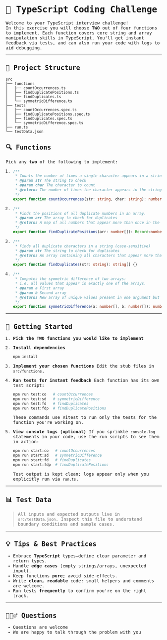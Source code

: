 <div style="font-family: 'Fira Code', monospace;">

# 📝 TypeScript Coding Challenge

Welcome to your TypeScript interview challenge!  
In this exercise you will choose **TWO** out of four functions to implement. Each function covers core string and array
manipulation skills in TypeScript. You'll get instant feedback via tests, and can also run your code with logs to aid
debugging.

---

## 📂 Project Structure

```
src
├── functions
│   ├── countOccurrences.ts
│   ├── findDuplicatePositions.ts
│   ├── findDuplicates.ts
│   └── symmetricDifference.ts
├── tests
│   ├── countOccurrences.spec.ts
│   ├── findDuplicatePositions.spec.ts
│   ├── findDuplicates.spec.ts
│   └── symmetricDifference.spec.ts
├── run.ts
└── testData.json
```

## 🔍 Functions

Pick any **two** of the following to implement:

1. ```ts
   /**
    * Counts the number of times a single character appears in a string (case-insensitive).
    * @param str The string to check
    * @param char The character to count
    * @returns The number of times the character appears in the string
    */
   export function countOccurrences(str: string, char: string): number {}
   ```

2. ```ts
   /**
    * Finds the positions of all duplicate numbers in an array.
    * @param arr The array to check for duplicates
    * @returns A map of all numbers that appear more than once in the array
    */
   export function findDuplicatePositions(arr: number[]): Record<number, number[]> {}
   ```

3. ```ts
   /**
    * Finds all duplicate characters in a string (case-sensitive)
    * @param str The string to check for duplicates
    * @returns An array containing all characters that appear more than once
    */
   export function findDuplicates(str: string): string[] {}
   ```

4. ```ts
   /**
    * Computes the symmetric difference of two arrays:
    * i.e. all values that appear in exactly one of the arrays.
    * @param a First array
    * @param b Second array
    * @returns New array of unique values present in one argument but not both
    */
   export function symmetricDifference(a: number[], b: number[]): number[] {}
   ```

---

## 🚀 Getting Started

1. **Pick the TWO functions you would like to implement**

2. **Install dependencies**

   ```bash
   npm install
   ```

3. **Implement your chosen functions** Edit the stub files in `src/functions`.

4. **Run tests for instant feedback** Each function has its own test script:

   ```bash
   npm run test:co   # countOccurrences
   npm run test:sd   # symmetricDifference
   npm run test:fd   # findDuplicates
   npm run test:fdp  # findDuplicatePositions
   ```

   These commands use Vitest to run only the tests for the function you're working on.

5. **View console logs (optional)** If you sprinkle `console.log` statements in your code, use the run scripts to see
   them in action:
   ```bash
   npm run start:co   # countOccurrences
   npm run start:sd   # symmetricDifference
   npm run start:fd   # findDuplicates
   npm run start:fdp  # findDuplicatePositions
   ```
   Test output is kept clean; logs appear only when you explicitly run via `run.ts`.

---

## 📊 Test Data

> All inputs and expected outputs live in `src/testData.json`. Inspect this file to understand boundary conditions and
> sample cases.

---

## 💡 Tips & Best Practices

- Embrace **TypeScript** types—define clear parameter and return types.
- Handle **edge cases** (empty strings/arrays, unexpected input).
- Keep functions **pure**; avoid side-effects.
- Write **clean, readable** code: small helpers and comments are welcome.
- Run tests **frequently** to confirm you're on the right track.

---

## 🙋🏻‍♂️ Questions

- Questions are welcome
- We are happy to talk through the problem with you

</div>

